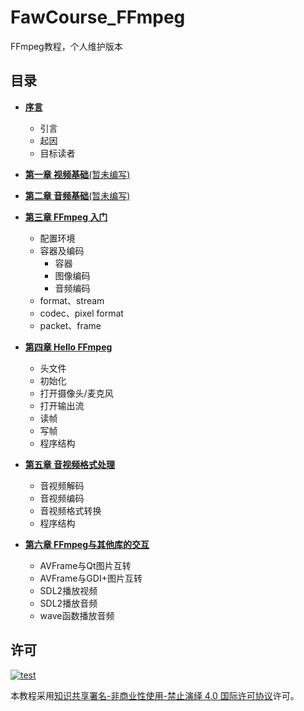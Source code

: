 # FawCourse_FFmpeg

FFmpeg教程，个人维护版本

## 目录

- [**序言**](docs/00_startup.md)
	+ 引言
	+ 起因
	+ 目标读者

- [**第一章 视频基础**(暂未编写)](docs/01_video_introduce.md)
- [**第二章 音频基础**(暂未编写)](docs/02_audio_introduce.md)
- [**第三章 FFmpeg 入门**](docs/03_ffmpeg_beginning.md)
	+ 配置环境
	+ 容器及编码
		* 容器
		* 图像编码
		* 音频编码
	+ format、stream
	+ codec、pixel format
	+ packet、frame
- [**第四章 Hello FFmpeg**](docs/04_hello_ffmpeg.md)
	+ 头文件
	+ 初始化
	+ 打开摄像头/麦克风
	+ 打开输出流
	+ 读帧
	+ 写帧
	+ 程序结构

- [**第五章 音视频格式处理**](docs/05_format_process.md)
	+ 音视频解码
	+ 音视频编码
	+ 音视频格式转换
	+ 程序结构

- [**第六章 FFmpeg与其他库的交互**](docs/06_interaction.md)
	+ AVFrame与Qt图片互转
	+ AVFrame与GDI+图片互转
	+ SDL2播放视频
	+ SDL2播放音频
	+ wave函数播放音频

## 许可

[![test](https://i.creativecommons.org/l/by-nc-nd/4.0/80x15.png)](http://creativecommons.org/licenses/by-nc-nd/4.0/)

本教程采用[知识共享署名-非商业性使用-禁止演绎 4.0 国际许可协议](http://creativecommons.org/licenses/by-nc-nd/4.0/)许可。
